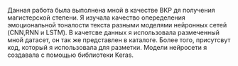 Данная работа была выполнена мной в качестве ВКР дя получения магистерской степени. 
Я изучала качество опеределения эмоциональной тоналости текста разными моделями нейронных сетей (CNN,RNN и LSTM). В качетсве данных я использовала размеченный мной 
датасет, он так же представлен в каталоге. Более того, присутсвут код, который я использовала для разметки. 
Модели нейросети я создавала с помощью библиотеки Keras.
